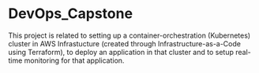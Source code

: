 # DevOps_Capstone
This project is related to setting up a container-orchestration (Kubernetes) cluster in AWS Infrastucture (created through Infrastructure-as-a-Code using Terraform), to deploy an application in that cluster and to setup real-time monitoring for that application.
